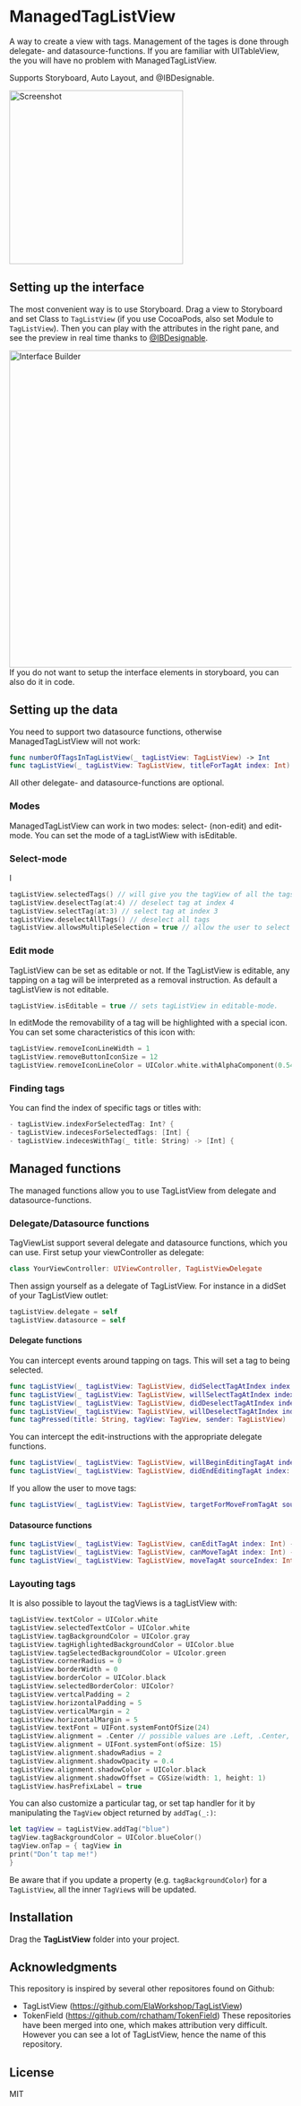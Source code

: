 # ManagedTagListView

A way to create a view with tags. Management of the tages is done through delegate- and datasource-functions. If you are familiar with UITableView, the you will have no problem with ManagedTagListView.

Supports Storyboard, Auto Layout, and @IBDesignable.

<img alt="Screenshot" src="Screenshots/Screenshot.png" width="310">

## Setting up the interface

The most convenient way is to use Storyboard. Drag a view to Storyboard and set Class to `TagListView` (if you use CocoaPods, also set Module to `TagListView`). Then you can play with the attributes in the right pane, and see the preview in real time thanks to [@IBDesignable](http://nshipster.com/ibinspectable-ibdesignable/).

<img alt="Interface Builder" src="Screenshots/InterfaceBuilder.png" width="566">
If you do not want to setup the interface elements in storyboard, you can also do it in code.

## Setting up the data
You need to support two datasource functions, otherwise ManagedTagListView will not work:
```swift
func numberOfTagsInTagListView(_ tagListView: TagListView) -> Int
func tagListView(_ tagListView: TagListView, titleForTagAt index: Int) -> String
```
All other delegate- and datasource-functions are optional.
### Modes
ManagedTagListView can work in two modes: select- (non-edit) and edit-mode. You can set the mode of a tagListWiew with isEditable.

### Select-mode
I
```swift
tagListView.selectedTags() // will give you the tagView of all the tags.
tagListView.deselectTag(at:4) // deselect tag at index 4
tagListView.selectTag(at:3) // select tag at index 3
tagListView.deselectAllTags() // deselect all tags
tagListView.allowsMultipleSelection = true // allow the user to select multiple tags
```
### Edit mode
TagListView can be set as editable or not. If the TagListView is editable, any tapping on a tag will be interpreted as a removal instruction. 
As default a tagListView is not editable.
```swift
tagListView.isEditable = true // sets tagListView in editable-mode.
```
In editMode the removability of a tag will be highlighted with a special icon. You can set some characteristics of this icon with:
```swift
tagListView.removeIconLineWidth = 1
tagListView.removeButtonIconSize = 12
tagListView.removeIconLineColor = UIColor.white.withAlphaComponent(0.54)
```
### Finding tags
You can find the index of specific tags or titles with:
```swift
- tagListView.indexForSelectedTag: Int? {
- tagListView.indecesForSelectedTags: [Int] {
- tagListView.indecesWithTag(_ title: String) -> [Int] {
```
## Managed functions
The managed functions allow you to use TagListView from delegate and datasource-functions.
### Delegate/Datasource functions
TagViewList support several delegate and datasource functions, which you can use. First setup your viewController as delegate:
```swift
class YourViewController: UIViewController, TagListViewDelegate
```
Then assign yourself as a delegate of TagListView. For instance in a didSet of your TagListView outlet:
```swift
tagListView.delegate = self
tagListView.datasource = self

```
#### Delegate functions

You can intercept events around tapping on tags. This will set a tag to being selected.
```swift
func tagListView(_ tagListView: TagListView, didSelectTagAtIndex index: Int) -> Void
func tagListView(_ tagListView: TagListView, willSelectTagAtIndex index: Int) -> Int
func tagListView(_ tagListView: TagListView, didDeselectTagAtIndex index: Int) -> Void
func tagListView(_ tagListView: TagListView, willDeselectTagAtIndex index: Int) -> Int
func tagPressed(title: String, tagView: TagView, sender: TagListView)
```
You can intercept the edit-instructions with the appropriate delegate functions.
```swift
func tagListView(_ tagListView: TagListView, willBeginEditingTagAt index: Int)
func tagListView(_ tagListView: TagListView, didEndEditingTagAt index: Int)
```
If you allow the user to move tags:
```swift
func tagListView(_ tagListView: TagListView, targetForMoveFromTagAt sourceIndex: Int, toProposed proposedDestinationIndex: Int) -> Int
```
#### Datasource functions
```swift
func tagListView(_ tagListView: TagListView, canEditTagAt index: Int) -> Bool
func tagListView(_ tagListView: TagListView, canMoveTagAt index: Int) -> Bool
func tagListView(_ tagListView: TagListView, moveTagAt sourceIndex: Int, to destinationIndex: Int)
```
### Layouting tags
It is also possible to layout the tagViews is a tagListView with:
```swift
tagListView.textColor = UIColor.white
tagListView.selectedTextColor = UIColor.white
tagListView.tagBackgroundColor = UIColor.gray
tagListView.tagHighlightedBackgroundColor = UIColor.blue
tagListView.tagSelectedBackgroundColor = UIcolor.green
tagListView.cornerRadius = 0
tagListView.borderWidth = 0
tagListView.borderColor = UIColor.black
tagListView.selectedBorderColor: UIColor?
tagListView.vertcalPadding = 2
tagListView.horizontalPadding = 5
tagListView.verticalMargin = 2
tagListView.horizontalMargin = 5
tagListView.textFont = UIFont.systemFontOfSize(24)
tagListView.alignment = .Center // possible values are .Left, .Center, and .Right
tagListView.alignment = UIFont.systemFont(ofSize: 15)
tagListView.alignment.shadowRadius = 2
tagListView.alignment.shadowOpacity = 0.4
tagListView.alignment.shadowColor = UIColor.black
tagListView.alignment.shadowOffset = CGSize(width: 1, height: 1)
tagListView.hasPrefixLabel = true
```

You can also customize a particular tag, or set tap handler for it by manipulating the `TagView` object returned by `addTag(_:)`:

```swift
let tagView = tagListView.addTag("blue")
tagView.tagBackgroundColor = UIColor.blueColor()
tagView.onTap = { tagView in
print("Don’t tap me!")
}
```

Be aware that if you update a property (e.g. `tagBackgroundColor`) for a `TagListView`, all the inner `TagView`s will be updated.

## Installation

Drag the **TagListView** folder into your project.

## Acknowledgments
This repository is inspired by several other repositores found on Github:
- TagListView (https://github.com/ElaWorkshop/TagListView)
- TokenField (https://github.com/rchatham/TokenField)
These repositories have been merged into one, which makes attribution very difficult. However you can see a lot of TagListView, hence the name of this repository.

## License

MIT
